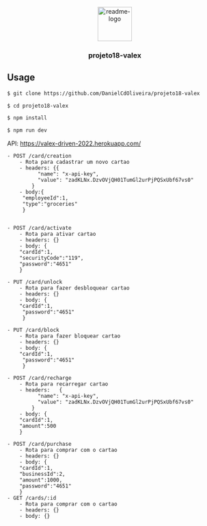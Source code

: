 <p align="center">
  <a href="https://github.com/DanielCdOliveira/projeto18-valex">
    <img src="./readme.png" alt="readme-logo" width="80" height="80">
  </a>

  <h3 align="center">
    projeto18-valex
  </h3>
</p>

## Usage

```bash
$ git clone https://github.com/DanielCdOliveira/projeto18-valex

$ cd projeto18-valex

$ npm install

$ npm run dev
```

API: https://valex-driven-2022.herokuapp.com/

```
- POST /card/creation
    - Rota para cadastrar um novo cartao
    - headers: {{
          "name": "x-api-key",
          "value": "zadKLNx.DzvOVjQH01TumGl2urPjPQSxUbf67vs0"
        }
    - body:{
     "employeeId":1,
     "type":"groceries"
     }	
      
    
- POST /card/activate
    - Rota para ativar cartao
    - headers: {}
    - body: {
    "cardId":1,
    "securityCode":"119",
    "password":"4651"
    }
    
- PUT /card/unlock
    - Rota para fazer desbloquear cartao
    - headers: {}
    - body: {
    "cardId":1,
     "password":"4651"
     }
     
- PUT /card/block
    - Rota para fazer bloquear cartao
    - headers: {}
    - body: {
    "cardId":1,
     "password":"4651"
     }
     
- POST /card/recharge
    - Rota para recarregar cartao
    - headers:   {
          "name": "x-api-key",
          "value": "zadKLNx.DzvOVjQH01TumGl2urPjPQSxUbf67vs0"
        }
    - body: {
    "cardId":1, 
    "amount":500
    }
    
- POST /card/purchase
    - Rota para comprar com o cartao
    - headers: {}
    - body: {
    "cardId":1,
    "businessId":2,
    "amount":1000,
    "password":"4651"
    }
- GET /cards/:id
    - Rota para comprar com o cartao
    - headers: {}
    - body: {}